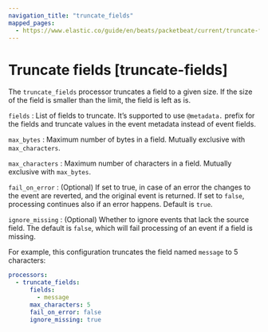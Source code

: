 ```yaml
---
navigation_title: "truncate_fields"
mapped_pages:
  - https://www.elastic.co/guide/en/beats/packetbeat/current/truncate-fields.html
---
```


# Truncate fields [truncate-fields]


The `truncate_fields` processor truncates a field to a given size. If the size of the field is smaller than the limit, the field is left as is.

`fields`
:   List of fields to truncate. It’s supported to use `@metadata.` prefix for the fields and truncate values in the event metadata instead of event fields.

`max_bytes`
:   Maximum number of bytes in a field. Mutually exclusive with `max_characters`.

`max_characters`
:   Maximum number of characters in a field. Mutually exclusive with `max_bytes`.

`fail_on_error`
:   (Optional) If set to true, in case of an error the changes to the event are reverted, and the original event is returned. If set to `false`, processing continues also if an error happens. Default is `true`.

`ignore_missing`
:   (Optional) Whether to ignore events that lack the source field. The default is `false`, which will fail processing of an event if a field is missing.

For example, this configuration truncates the field named `message` to 5 characters:

```yaml
processors:
  - truncate_fields:
      fields:
        - message
      max_characters: 5
      fail_on_error: false
      ignore_missing: true
```

